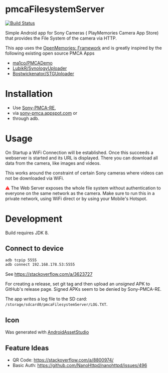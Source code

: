 pmcaFilesystemServer
====
[![Build Status](https://travis-ci.org/schnatterer/pmcaFilesystemServer.svg?branch=develop)](https://travis-ci.org/schnatterer/pmcaFilesystemServer)

Simple Android app for Sony Cameras ( PlayMemories Camera App Store) that provides the File System 
of the camera via HTTP.

This app uses the [OpenMemories: Framework](https://github.com/ma1co/OpenMemories-Framework) and is 
greatly inspired by the following existing open source PMCA Apps

* [ma1co/PMCADemo](https://github.com/ma1co/PMCADemo)
* [LubikR/SynologyUploader](https://github.com/LubikR/SynologyUploader)
* [Bostwickenator/STGUploader](https://github.com/Bostwickenator/STGUploader)

# Installation 

* Use [Sony-PMCA-RE](https://github.com/ma1co/Sony-PMCA-RE), 
* via [sony-pmca.appspot.com](https://sony-pmca.appspot.com/apps) or 
* through adb.

# Usage

On Startup a WiFi Connection will be established. Once this succeeds a webserver is started 
and its URL is displayed. There you can download all data from the camera, like images and videos.

This works around the constraint of certain Sony cameras where videos can not be downloaded via WiFi.

<font color="red">⚠</font>  The Web Server exposes the whole file system without authentication to everyone on the same network 
as the camera. Make sure to run this in a private network, using WiFi direct or by using your 
Mobile's Hotspot.

# Development

Build requires JDK 8.

## Connect to device 
```bash
adb tcpip 5555
adb connect 192.168.178.53:5555
```

See https://stackoverflow.com/a/3623727

For creating a release, set git tag and then upload an *unsigned* APK to GitHub's release page.
Signed APKs seem to be denied by Sony-PMCA-RE.

The app writes a log file to the SD card: `/storage/sdcard0/pmcaFilesystemServer/LOG.TXT`.

## Icon

Was generated with 
[AndroidAssetStudio](https://romannurik.github.io/AndroidAssetStudio/icons-launcher.html#foreground.type=text&foreground.text.text=HTTP%20FS&foreground.text.font=Allerta%20Stencil&foreground.space.trim=1&foreground.space.pad=0.1&foreColor=rgba(96%2C%20125%2C%20139%2C%200)&backColor=rgb(139%2C%20195%2C%2074)&crop=0&backgroundShape=square&effects=none&name=ic_launcher) 

## Feature Ideas

* QR Code: https://stackoverflow.com/a/8800974/
* Basic Auth: https://github.com/NanoHttpd/nanohttpd/issues/496